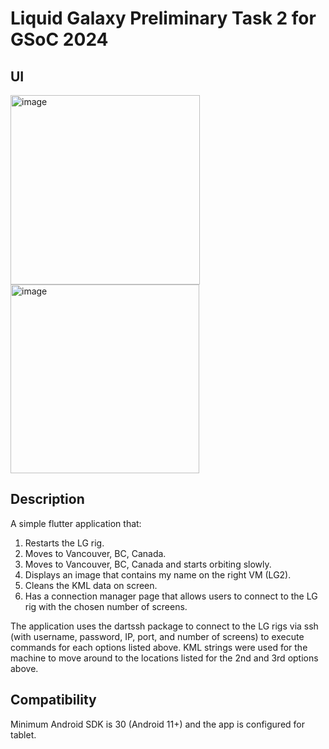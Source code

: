 # Liquid Galaxy Preliminary Task 2 for GSoC 2024

## UI

<img width="303" alt="image" src="https://github.com/ryanmckim/GSoC_2024_Pre2/assets/72713726/d19068b2-5e7a-4c78-ae4f-f16ea5da4998">

<img width="302" alt="image" src="https://github.com/ryanmckim/GSoC_2024_Pre2/assets/72713726/4779de1e-5eb2-4f3c-b73e-30ff8ea619f7">



## Description

A simple flutter application that:
1) Restarts the LG rig.
2) Moves to Vancouver, BC, Canada.
3) Moves to Vancouver, BC, Canada and starts orbiting slowly.
4) Displays an image that contains my name on the right VM (LG2).
5) Cleans the KML data on screen.
6) Has a connection manager page that allows users to connect to the LG rig with the chosen number of screens.

The application uses the dartssh package to connect to the LG rigs via ssh (with username, password, IP, port, and number of screens) to execute commands for each options listed above. KML strings were used for the machine to move around to the locations listed for the 2nd and 3rd options above.

## Compatibility

Minimum Android SDK is 30 (Android 11+) and the app is configured for tablet.
